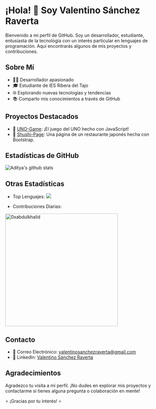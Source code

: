 # ¡Hola! 👋 Soy Valentino Sánchez Raverta

Bienvenido a mi perfil de GitHub. Soy un desarrollador, estudiante, entusiasta de la tecnología con un interés particular en lenguajes de programación. Aquí encontrarás algunos de mis proyectos y contribuciones.

## Sobre Mí

- 👨‍💻 Desarrollador apasionado
- 🎓 Estudiante de IES Ribera del Tajo
- 🌐 Explorando nuevas tecnologías y tendencias
- 📚 Comparto mis conocimientos a través de GitHub

## Proyectos Destacados

- 🚀 [UNO-Game](https://github.com/ValentinoSanchez00/UNO_game): ¡El juego del UNO hecho con JavaScript!
- 🌟 [Shushi-Page](https://github.com/ValentinoSanchez00/shushi_page): Una página de un restaurante japonés hecha con Bootstrap.

## Estadísticas de GitHub


![Aditya's github stats](https://github-readme-stats.vercel.app/api?username=ValentinoSanchez00&show_icons=true&theme=tokyonight)

## Otras Estadísticas


- Top Lenguajes:
  <img src="https://skillicons.dev/icons?i=git,bootstrap,symfony,css,github,php,html,java,js,linux,mongodb,mysql,nodejs,react,vscode&perline=20" />
 
- Contribuciones Diarias:
  
<img src="https://github-readme-stats.vercel.app/api/top-langs?username=ValentinoSanchez00&show_icons=true&locale=en&layout=compact&line_height=20&title_color=7A7ADB&icon_color=2234AE&text_color=D3D3D3&bg_color=0,000000,130F40" width="355"  alt="0xabdulkhalid"/>


## Contacto

- 📧 Correo Electrónico: [valentinosanchezraverta@gmail.com](mailto:valentinosanchezraverta@gmail.com)
- 💼 LinkedIn: [Valentino Sánchez Raverta](www.linkedin.com/in/valentino-sanchez-raverta)

## Agradecimientos

Agradezco tu visita a mi perfil. ¡No dudes en explorar mis proyectos y contactarme si tienes alguna pregunta o colaboración en mente!

⭐️ ¡Gracias por tu interés! ⭐️

